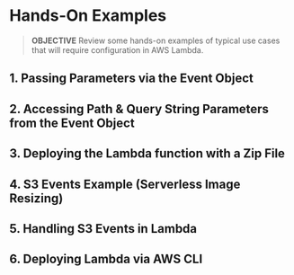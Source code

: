 # Hands-On Examples

>**OBJECTIVE**
> Review some hands-on examples of typical use cases that will require configuration in AWS Lambda.

## 1. Passing Parameters via the Event Object



## 2. Accessing Path & Query String Parameters from the Event Object

## 3. Deploying the Lambda function with a Zip File

## 4. S3 Events Example (Serverless Image Resizing)

## 5. Handling S3 Events in Lambda

## 6. Deploying Lambda via AWS CLI